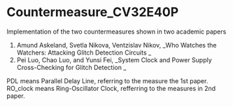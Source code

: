 # Countermeasure_CV32E40P

Implementation of the two countermeasures shown in two academic papers
1. Amund Askeland, Svetla Nikova, Ventzislav Nikov, _Who Watches the Watchers: Attacking Glitch Detection Circuits _
2. Pei Luo, Chao Luo, and Yunsi Fei, _System Clock and Power Supply Cross-Checking for Glitch Detection _

PDL means Parallel Delay Line, referring to the measure the 1st paper.
RO_clock means Ring-Oscillator Clock, refferring to the measures in 2nd paper.
